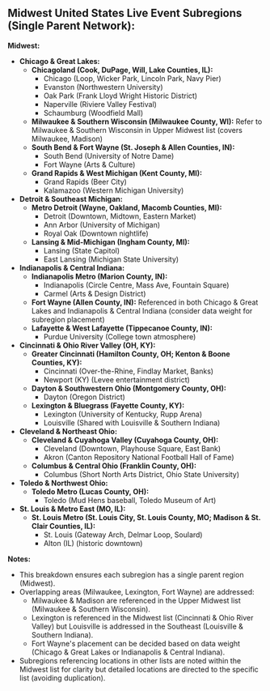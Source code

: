 ## Midwest United States Live Event Subregions (Single Parent Network):

**Midwest:**

- **Chicago & Great Lakes:**
  - **Chicagoland (Cook, DuPage, Will, Lake Counties, IL):**
    - Chicago (Loop, Wicker Park, Lincoln Park, Navy Pier)
    - Evanston (Northwestern University)
    - Oak Park (Frank Lloyd Wright Historic District)
    - Naperville (Riviere Valley Festival)
    - Schaumburg (Woodfield Mall)
  - **Milwaukee & Southern Wisconsin (Milwaukee County, WI):** Refer to Milwaukee & Southern Wisconsin in Upper Midwest list (covers Milwaukee, Madison)
  - **South Bend & Fort Wayne (St. Joseph & Allen Counties, IN):**
    - South Bend (University of Notre Dame)
    - Fort Wayne (Arts & Culture)
  - **Grand Rapids & West Michigan (Kent County, MI):**
    - Grand Rapids (Beer City)
    - Kalamazoo (Western Michigan University)
- **Detroit & Southeast Michigan:**
  - **Metro Detroit (Wayne, Oakland, Macomb Counties, MI):**
    - Detroit (Downtown, Midtown, Eastern Market)
    - Ann Arbor (University of Michigan)
    - Royal Oak (Downtown nightlife)
  - **Lansing & Mid-Michigan (Ingham County, MI):**
    - Lansing (State Capitol)
    - East Lansing (Michigan State University)
- **Indianapolis & Central Indiana:**
  - **Indianapolis Metro (Marion County, IN):**
    - Indianapolis (Circle Centre, Mass Ave, Fountain Square)
    - Carmel (Arts & Design District)
  - **Fort Wayne (Allen County, IN):** Referenced in both Chicago & Great Lakes and Indianapolis & Central Indiana (consider data weight for subregion placement)
  - **Lafayette & West Lafayette (Tippecanoe County, IN):**
    - Purdue University (College town atmosphere)
- **Cincinnati & Ohio River Valley (OH, KY):**
  - **Greater Cincinnati (Hamilton County, OH; Kenton & Boone Counties, KY):**
    - Cincinnati (Over-the-Rhine, Findlay Market, Banks)
    - Newport (KY) (Levee entertainment district)
  - **Dayton & Southwestern Ohio (Montgomery County, OH):**
    - Dayton (Oregon District)
  - **Lexington & Bluegrass (Fayette County, KY):**
    - Lexington (University of Kentucky, Rupp Arena)
    - Louisville (Shared with Louisville & Southern Indiana)
- **Cleveland & Northeast Ohio:**
  - **Cleveland & Cuyahoga Valley (Cuyahoga County, OH):**
    - Cleveland (Downtown, Playhouse Square, East Bank)
    - Akron (Canton Repository National Football Hall of Fame)
  - **Columbus & Central Ohio (Franklin County, OH):**
    - Columbus (Short North Arts District, Ohio State University)
- **Toledo & Northwest Ohio:**
  - **Toledo Metro (Lucas County, OH):**
    - Toledo (Mud Hens baseball, Toledo Museum of Art)
- **St. Louis & Metro East (MO, IL):**
  - **St. Louis Metro (St. Louis City, St. Louis County, MO; Madison & St. Clair Counties, IL):**
    - St. Louis (Gateway Arch, Delmar Loop, Soulard)
    - Alton (IL) (historic downtown)

**Notes:**

- This breakdown ensures each subregion has a single parent region (Midwest).
- Overlapping areas (Milwaukee, Lexington, Fort Wayne) are addressed:
  - Milwaukee & Madison are referenced in the Upper Midwest list (Milwaukee & Southern Wisconsin).
  - Lexington is referenced in the Midwest list (Cincinnati & Ohio River Valley) but Louisville is addressed in the Southeast (Louisville & Southern Indiana).
  - Fort Wayne's placement can be decided based on data weight (Chicago & Great Lakes or Indianapolis & Central Indiana).
- Subregions referencing locations in other lists are noted within the Midwest list for clarity but detailed locations are directed to the specific list (avoiding duplication).
